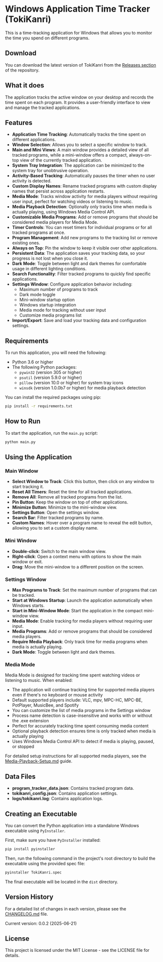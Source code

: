 # Windows Application Time Tracker (TokiKanri)

This is a time-tracking application for Windows that allows you to monitor the time you spend on different programs.

## Download

You can download the latest version of TokiKanri from the [Releases section](https://github.com/niiccnm/TokiKanri/releases) of the repository.

## What it does

The application tracks the active window on your desktop and records the time spent on each program. It provides a user-friendly interface to view and manage the tracked applications.

## Features

- **Application Time Tracking**: Automatically tracks the time spent on different applications.
- **Window Selection**: Allows you to select a specific window to track.
- **Main and Mini Views**: A main window provides a detailed view of all tracked programs, while a mini-window offers a compact, always-on-top view of the currently tracked application.
- **System Tray Integration**: The application can be minimized to the system tray for unobtrusive operation.
- **Activity-Based Tracking**: Automatically pauses the timer when no user activity is detected.
- **Custom Display Names**: Rename tracked programs with custom display names that persist across application restarts.
- **Media Mode**: Tracks window activity for media players without requiring user input, perfect for watching videos or listening to music.
- **Media Playback Detection**: Optionally only tracks time when media is actually playing, using Windows Media Control API.
- **Customizable Media Programs**: Add or remove programs that should be considered media players for Media Mode.
- **Timer Controls**: You can reset timers for individual programs or for all tracked programs at once.
- **Program Management**: Add new programs to the tracking list or remove existing ones.
- **Always on Top**: Pin the window to keep it visible over other applications.
- **Persistent Data**: The application saves your tracking data, so your progress is not lost when you close it.
- **Dark Mode**: Toggle between light and dark themes for comfortable usage in different lighting conditions.
- **Search Functionality**: Filter tracked programs to quickly find specific applications.
- **Settings Window**: Configure application behavior including:
  - Maximum number of programs to track
  - Dark mode toggle
  - Mini-window startup option
  - Windows startup integration
  - Media mode for tracking without user input
  - Customize media programs list
- **Import/Export**: Save and load your tracking data and configuration settings.

## Requirements

To run this application, you will need the following:

- Python 3.6 or higher
- The following Python packages:
  - `pywin32` (version 305 or higher)
  - `psutil` (version 5.9.0 or higher)
  - `pillow` (version 10.0 or higher) for system tray icons
  - `winsdk` (version 1.0.0b7 or higher) for media playback detection

You can install the required packages using pip:

```bash
pip install -r requirements.txt
```

## How to Run

To start the application, run the `main.py` script:

```bash
python main.py
```

## Using the Application

### Main Window
- **Select Window to Track**: Click this button, then click on any window to start tracking it.
- **Reset All Timers**: Reset the time for all tracked applications.
- **Remove All**: Remove all tracked programs from the list.
- **Pin Button**: Keep the window on top of other applications.
- **Minimize Button**: Minimize to the mini-window view.
- **Settings Button**: Open the settings window.
- **Search Bar**: Filter tracked programs by name.
- **Custom Names**: Hover over a program name to reveal the edit button, allowing you to set a custom display name.

### Mini Window
- **Double-click**: Switch to the main window view.
- **Right-click**: Open a context menu with options to show the main window or exit.
- **Drag**: Move the mini-window to a different position on the screen.

### Settings Window
- **Max Programs to Track**: Set the maximum number of programs that can be tracked.
- **Start at Windows Startup**: Launch the application automatically when Windows starts.
- **Start in Mini-Window Mode**: Start the application in the compact mini-window view.
- **Media Mode**: Enable tracking for media players without requiring user input.
- **Media Programs**: Add or remove programs that should be considered media players.
- **Require Media Playback**: Only track time for media programs when media is actually playing.
- **Dark Mode**: Toggle between light and dark themes.

### Media Mode
Media Mode is designed for tracking time spent watching videos or listening to music. When enabled:
- The application will continue tracking time for supported media players even if there's no keyboard or mouse activity
- Default supported players include: VLC, mpv, MPC-HC, MPC-BE, PotPlayer, MusicBee, and Spotify
- You can customize the list of media programs in the Settings window
- Process name detection is case-insensitive and works with or without the .exe extension
- Perfect for accurately tracking time spent consuming media content
- Optional playback detection ensures time is only tracked when media is actually playing
- Uses Windows Media Control API to detect if media is playing, paused, or stopped

For detailed setup instructions for all supported media players, see the [Media-Playback-Setup.md](Media-Playback-Setup.md) guide.

## Data Files
- **program_tracker_data.json**: Contains tracked program data.
- **tokikanri_config.json**: Contains application settings.
- **logs/tokikanri.log**: Contains application logs.

## Creating an Executable

You can convert the Python application into a standalone Windows executable using `PyInstaller`.

First, make sure you have `PyInstaller` installed:

```bash
pip install pyinstaller
```

Then, run the following command in the project's root directory to build the executable using the provided spec file:

```bash
pyinstaller TokiKanri.spec
```

The final executable will be located in the `dist` directory.

## Version History

For a detailed list of changes in each version, please see the [CHANGELOG.md](CHANGELOG.md) file.

Current version: 0.0.2 (2025-06-21)

## License

This project is licensed under the MIT License - see the LICENSE file for details.
